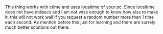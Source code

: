 This thing works with ctime and uses localtime of your pc.
Since localtime does not have milisecs and I am not wise enough to know how else to make it,
this will not work well if you request a random number more than 1 time each second.
As mention before this just for learning and there are surrely much better solutions out there.

